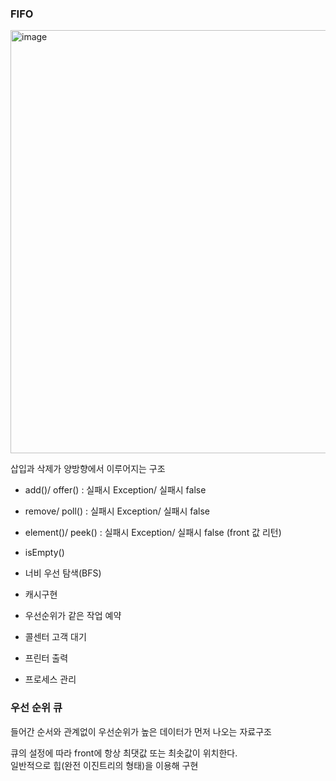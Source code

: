 
### FIFO
<img width="677" alt="image" src="https://github.com/user-attachments/assets/5a26e898-c1f3-4531-b034-eea022055d60">

삽입과 삭제가 양방향에서 이루어지는 구조  

- add()/ offer() : 실패시 Exception/ 실패시 false
- remove/ poll() : 실패시 Exception/ 실패시 false
- element()/ peek() : 실패시 Exception/ 실패시 false (front 값 리턴)
- isEmpty()


- 너비 우선 탐색(BFS)
- 캐시구현
- 우선순위가 같은 작업 예약
- 콜센터 고객 대기
- 프린터 출력
- 프로세스 관리


### 우선 순위 큐
들어간 순서와 관계없이 우선순위가 높은 데이터가 먼저 나오는 자료구조  

큐의 설정에 따라 front에 항상 최댓값 또는 최솟값이 위치한다.  
일반적으로 힙(완전 이진트리의 형태)을 이용해 구현  




